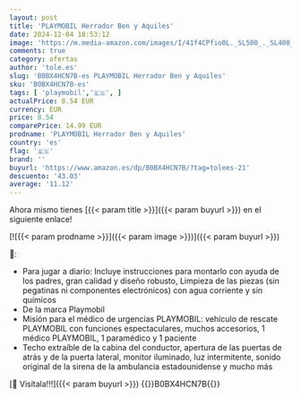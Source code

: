```yaml
---
layout: post
title: 'PLAYMOBIL Herrador Ben y Aquiles'
date: 2024-12-04 18:53:12
image: 'https://m.media-amazon.com/images/I/41f4CPfio0L._SL500_._SL400_.jpg'
comments: true
category: ofertas
author: 'tole.es'
slug: 'B0BX4HCN7B-es PLAYMOBIL Herrador Ben y Aquiles'
sku: 'B0BX4HCN7B-es'
tags: [ 'playmobil','🇪🇸', ]
actualPrice: 8.54 EUR
currency: EUR
price: 8.54
comparePrice: 14.99 EUR
prodname: 'PLAYMOBIL Herrador Ben y Aquiles'
country: 'es'
flag: '🇪🇸'
brand: ''
buyurl: 'https://www.amazon.es/dp/B0BX4HCN7B/?tag=tolees-21'
descuento: '43.03'
average: '11.12'
---
```


Ahora mismo tienes [{{< param title >}}]({{< param buyurl >}}) en el siguiente enlace!

[![{{< param prodname >}}]({{< param image >}})]({{< param buyurl >}})

🔎:

- Para jugar a diario: Incluye instrucciones para montarlo con ayuda de los padres, gran calidad y diseño robusto, Limpieza de las piezas (sin pegatinas ni componentes electrónicos) con agua corriente y sin químicos
- De la marca Playmobil
- Misión para el médico de urgencias PLAYMOBIL: vehículo de rescate PLAYMOBIL con funciones espectaculares, muchos accesorios, 1 médico PLAYMOBIL, 1 paramédico y 1 paciente
- Techo extraíble de la cabina del conductor, apertura de las puertas de atrás y de la puerta lateral, monitor iluminado, luz intermitente, sonido original de la sirena de la ambulancia estadounidense y mucho más

[🛒 Visítala!!!]({{< param buyurl >}})
{{<world>}}B0BX4HCN7B{{</world>}}
